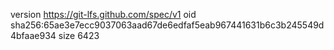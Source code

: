version https://git-lfs.github.com/spec/v1
oid sha256:65ae3e7ecc9037063aad67de6edfaf5eab967441631b6c3b245549d4bfaae934
size 6423
